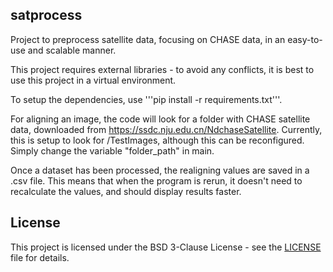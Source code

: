 ## satprocess
Project to preprocess satellite data, focusing on CHASE data, in an easy-to-use and scalable manner.

This project requires external libraries - to avoid any conflicts, it is best to use this project in a virtual environment.

To setup the dependencies, use '''pip install -r requirements.txt'''.

For aligning an image, the code will look for a folder with CHASE satellite data, downloaded from https://ssdc.nju.edu.cn/NdchaseSatellite.
Currently, this is setup to look for /TestImages, although this can be reconfigured. Simply change the variable "folder_path" in main.

Once a dataset has been processed, the realigning values are saved in a .csv file.
This means that when the program is rerun, it doesn't need to recalculate the values, and should display results faster.

## License

This project is licensed under the BSD 3-Clause License - see the [LICENSE](LICENSE) file for details.